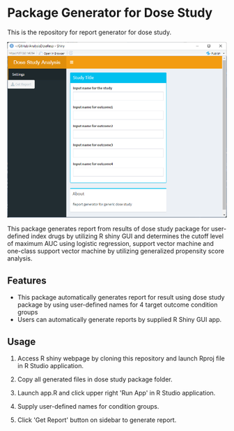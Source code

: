 # Package Generator for Dose Study

This is the repository for report generator for dose study.

![Screenshot](https://raw.githubusercontent.com/estone96/AnalysisDoseResp/main/assets/image1.png)

This package generates report from results of dose study package for user-defined index drugs by utilizing R shiny GUI and determines the cutoff level of maximum AUC using logistic regression, support vector machine and one-class support vector machine by utilizing generalized propensity score analysis. 

## Features
- This package automatically generates report for result using dose study package by using user-defined names for 4 target outcome condition groups
- Users can automatically generate reports by supplied R Shiny GUI app. 

## Usage
1. Access R shiny webpage by cloning this repository and launch Rproj file in R Studio application.

2. Copy all generated files in dose study package folder.

3. Launch app.R and click upper right 'Run App' in R Studio application.

4. Supply user-defined names for condition groups.

5. Click 'Get Report' button on sidebar to generate report.
